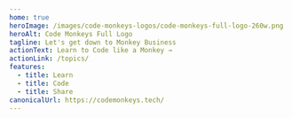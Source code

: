 ```yaml
---
home: true
heroImage: /images/code-monkeys-logos/code-monkeys-full-logo-260w.png
heroAlt: Code Monkeys Full Logo
tagline: Let's get down to Monkey Business
actionText: Learn to Code like a Monkey →
actionLink: /topics/
features:
  - title: Learn
  - title: Code
  - title: Share
canonicalUrl: https://codemonkeys.tech/
---
```

